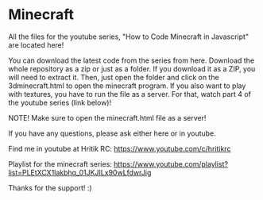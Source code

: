 # Minecraft
All the files for the youtube series, "How to Code Minecraft in Javascript" are located here!

You can download the latest code from the series from here. 
Download the whole repository as a zip or just as a folder. 
If you download it as a ZIP, you will need to extract it.
Then, just open the folder and click on the 3dminecraft.html to open the minecraft program. If you also want to play with textures, you have to run the file as a server. For that, watch part 4 of the youtube series (link below)!

NOTE!
Make sure to open the minecraft.html file as a server!

If you have any questions, please ask either here or in youtube.

Find me in youtube at Hritik RC: https://www.youtube.com/c/hritikrc

Playlist for the minecraft series: https://www.youtube.com/playlist?list=PLEtXCX1lakbhq_01JKJILx90wLfdwrJig

Thanks for the support! :)
